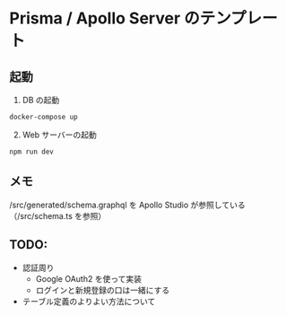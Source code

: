 # Prisma / Apollo Server のテンプレート

## 起動

1. DB の起動

```bash:terminal
docker-compose up
```

2. Web サーバーの起動

```bash:terminal
npm run dev
```

## メモ

/src/generated/schema.graphql を Apollo Studio が参照している（/src/schema.ts を参照）

## TODO:

- 認証周り
  - Google OAuth2 を使って実装
  - ログインと新規登録の口は一緒にする
- テーブル定義のよりよい方法について

